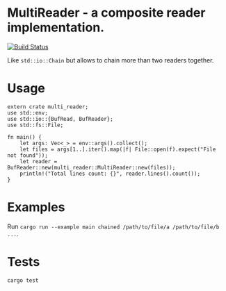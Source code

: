 # MultiReader - a composite reader implementation.

[![Build Status](https://travis-ci.org/iximiuz/multi_reader.rs.svg?branch=master)](https://travis-ci.org/iximiuz/multi_reader.rs)

Like `std::io::Chain` but allows to chain more than two readers together.

# Usage

    extern crate multi_reader;
    use std::env;
    use std::io::{BufRead, BufReader};
    use std::fs::File;
    
    fn main() {
        let args: Vec<_> = env::args().collect();
        let files = args[1..].iter().map(|f| File::open(f).expect("File not found"));
        let reader = BufReader::new(multi_reader::MultiReader::new(files));
        println!("Total lines count: {}", reader.lines().count());
    }
    
# Examples

Run `cargo run --example main chained /path/to/file/a /path/to/file/b ...`.

# Tests

    cargo test
